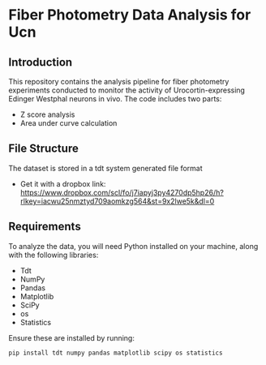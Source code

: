 # Fiber Photometry Data Analysis for Ucn

## Introduction
This repository contains the analysis pipeline for fiber photometry experiments conducted to monitor the activity of Urocortin-expressing Edinger Westphal neurons in vivo. 
The code includes two parts:  
   - Z score analysis
   - Area under curve calculation

## File Structure
The dataset is stored in a tdt system generated file format
- Get it with a dropbox link: https://www.dropbox.com/scl/fo/j7iapyj3py4270dp5hp26/h?rlkey=iacwu25nmztyd709aomkzg564&st=9x2lwe5k&dl=0

## Requirements
To analyze the data, you will need Python installed on your machine, along with the following libraries:
- Tdt 
- NumPy
- Pandas
- Matplotlib
- SciPy
- os
- Statistics

Ensure these are installed by running:
```bash
pip install tdt numpy pandas matplotlib scipy os statistics

